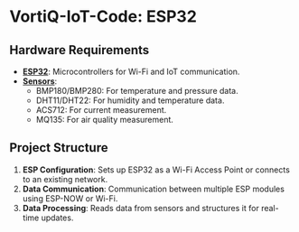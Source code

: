 # VortiQ-IoT-Code: ESP32

## Hardware Requirements

- <u>**ESP32**</u>: Microcontrollers for Wi-Fi and IoT communication.
- <u>**Sensors**</u>:
  - BMP180/BMP280: For temperature and pressure data.
  - DHT11/DHT22: For humidity and temperature data.
  - ACS712: For current measurement.
  - MQ135: For air quality measurement.

## Project Structure

1. **ESP Configuration**: Sets up ESP32 as a Wi-Fi Access Point or connects to an existing network.
2. **Data Communication**: Communication between multiple ESP modules using ESP-NOW or Wi-Fi.
3. **Data Processing**: Reads data from sensors and structures it for real-time updates.